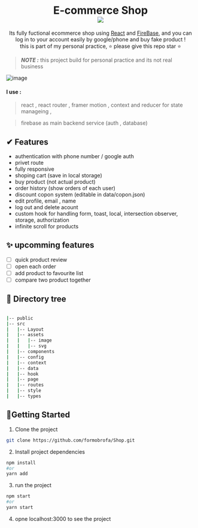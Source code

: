 <h1 align="center">
E-commerce Shop
<br/>
<img align="center" src="https://img.shields.io/github/stars/mostafa-kheibary/e-commerce-shop"/>
</h1>

<p align="center">
    Its fully fuctional ecommerce shop using <a href="https://github.com/facebook/react">React</a> and <a href="https://firebase.google.com/">FireBase</a>, and you can log in to your account easily by google/phone and buy fake product !
    <br/>
    this is part of my personal practice, ⭐ please give this repo star ⭐
</p>


> **_NOTE :_** this project build for personal practice and its not real business

![image](https://lh3.googleusercontent.com/UN4ksqkoBSvXOQmOY1j4XuEhTdsbIM0iICLOsbW82pPGED-KGl9qIiX7RP8j2u_-uymmPgoKeNwm-yktYqgdKfikUATIeQfFubTdiIfa1nSWYn0D-KLrO-kCjGNeOtsrouUtOVrwigEPeTrAb9m2PD3AkU7jfwL1bzIE4kDlp7Cbahc267zJ85LZ0wp9fFDjQPykOc8tHbAcbtsaxJIYbodleEzsNwhswNg6z5CUuAdymcHkGZzFueplQg1hmbRiSC9IbtZGM8K64Svi6IeuEWVYO5VyOsXV-oOFTuBtIqCRWUOh6U-TDHAuMuvU1HvYK2wmjZTlNvNQYoEN3A5NBqa7XeR3qnUqF2XgBkKDI0nYGM3c_aPor2gWX4DwnBaVy277QMU9aNeG3dJfwZqtM1w3oxX5w5lLDAUJAUHTiJrMyuSxIh2RtFaNuQy2PBA06kU0qDzpPEx-NvWAhrQmHkmKjZesnbWkET__M1GCcux23Kicj-uUa2iSxMxGMTYo1EpYSsW0T0h1gPBxkpVmX1RgjkgMU_EyJDrYcgvIZ3xFFfFFFPHZvJ5UhpWy9Sik5ZC6Fm_MMl6VxMeYr0NozZDa_P-bNnrF6O3eetPYJPRm1uQQymli_gklff53vEb3rlyhjAMuIQYiFnf9BlnF4Qvhb3aLVObbMrfmpbqbwn2h4iQNMbUB_oJy13OgFRS6SAcWCrL7e_zRAHapIQ0c7fY6Q-ehD5VuDmqmNfpr1dv_8x0E7OV-3KOaT4yBwPND6yCBq5Dv4NQu0luqqKqy3a4rDs_bNwP6B9c=w1278-h710-no?authuser=0)
#### I use :

> react , react router , framer motion , context and reducer for state manageing ,

> firebase as main backend service (auth , database)

## ✔ Features

- authentication with phone number / google auth
- privet route
- fully responsive
- shoping cart (save in local storage)
- buy product (not actual product)
- order history (show orders of each user)
- discount copon system (editable in data/copon.json)
- edit profile, email , name
- log out and delete acount
- custom hook for handling form, toast, local, intersection observer, storage, authorization
- infinite scroll for products

## ✨ upcomming features

- [ ] quick product review
- [ ] open each order
- [ ] add product to favourite list
- [ ] compare two product together

## 🌴 Directory tree

```bash

|-- public
|-- src
|   |-- Layout
|   |-- assets
|   |   |-- image
|   |   |-- svg
|   |-- components
|   |-- config
|   |-- context
|   |-- data
|   |-- hook
|   |-- page
|   |-- routes
|   |-- style
|   |-- types
```
## 🚀Getting Started
1. Clone the project
```bash 
git clone https://github.com/formobrofa/Shop.git
```
2. Install project dependencies

```bash
npm install
#or
yarn add
```

3. run the project

```bash 
npm start
#or
yarn start
```
4. opne localhost:3000 to see the project
